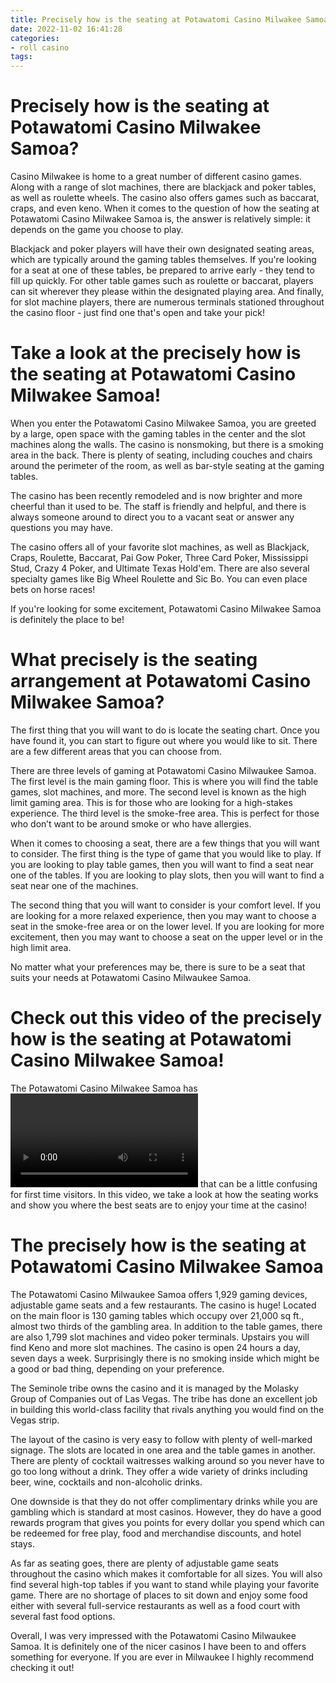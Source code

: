 ```yaml
---
title: Precisely how is the seating at Potawatomi Casino Milwakee Samoa
date: 2022-11-02 16:41:28
categories:
- roll casino
tags:
---
```



#  Precisely how is the seating at Potawatomi Casino Milwakee Samoa?

Casino Milwakee is home to a great number of different casino games. Along with a range of slot machines, there are blackjack and poker tables, as well as roulette wheels. The casino also offers games such as baccarat, craps, and even keno. When it comes to the question of how the seating at Potawatomi Casino Milwakee Samoa is, the answer is relatively simple: it depends on the game you choose to play.

Blackjack and poker players will have their own designated seating areas, which are typically around the gaming tables themselves. If you're looking for a seat at one of these tables, be prepared to arrive early - they tend to fill up quickly. For other table games such as roulette or baccarat, players can sit wherever they please within the designated playing area. And finally, for slot machine players, there are numerous terminals stationed throughout the casino floor - just find one that's open and take your pick!

#  Take a look at the precisely how is the seating at Potawatomi Casino Milwakee Samoa!

When you enter the Potawatomi Casino Milwakee Samoa, you are greeted by a large, open space with the gaming tables in the center and the slot machines along the walls. The casino is nonsmoking, but there is a smoking area in the back. There is plenty of seating, including couches and chairs around the perimeter of the room, as well as bar-style seating at the gaming tables.

The casino has been recently remodeled and is now brighter and more cheerful than it used to be. The staff is friendly and helpful, and there is always someone around to direct you to a vacant seat or answer any questions you may have.

The casino offers all of your favorite slot machines, as well as Blackjack, Craps, Roulette, Baccarat, Pai Gow Poker, Three Card Poker, Mississippi Stud, Crazy 4 Poker, and Ultimate Texas Hold'em. There are also several specialty games like Big Wheel Roulette and Sic Bo. You can even place bets on horse races!

If you're looking for some excitement, Potawatomi Casino Milwakee Samoa is definitely the place to be!

#  What precisely is the seating arrangement at Potawatomi Casino Milwakee Samoa? 

The first thing that you will want to do is locate the seating chart. Once you have found it, you can start to figure out where you would like to sit. There are a few different areas that you can choose from.

There are three levels of gaming at Potawatomi Casino Milwaukee Samoa. The first level is the main gaming floor. This is where you will find the table games, slot machines, and more. The second level is known as the high limit gaming area. This is for those who are looking for a high-stakes experience. The third level is the smoke-free area. This is perfect for those who don’t want to be around smoke or who have allergies. 

When it comes to choosing a seat, there are a few things that you will want to consider. The first thing is the type of game that you would like to play. If you are looking to play table games, then you will want to find a seat near one of the tables. If you are looking to play slots, then you will want to find a seat near one of the machines. 

The second thing that you will want to consider is your comfort level. If you are looking for a more relaxed experience, then you may want to choose a seat in the smoke-free area or on the lower level. If you are looking for more excitement, then you may want to choose a seat on the upper level or in the high limit area. 

No matter what your preferences may be, there is sure to be a seat that suits your needs at Potawatomi Casino Milwaukee Samoa.

#  Check out this video of the precisely how is the seating at Potawatomi Casino Milwakee Samoa!

The Potawatomi Casino Milwakee Samoa has <video src="https://www.youtube.com/embed/hc5NtCu_9NM">a unique seating arrangement</video> that can be a little confusing for first time visitors. In this video, we take a look at how the seating works and show you where the best seats are to enjoy your time at the casino!

#  The precisely how is the seating at Potawatomi Casino Milwakee Samoa

The Potawatomi Casino Milwaukee Samoa offers 1,929 gaming devices, adjustable game seats and a few restaurants. The casino is huge! Located on the main floor is 130 gaming tables which occupy over 21,000 sq ft., almost two thirds of the gambling area. In addition to the table games, there are also 1,799 slot machines and video poker terminals. Upstairs you will find Keno and more slot machines. The casino is open 24 hours a day, seven days a week. Surprisingly there is no smoking inside which might be a good or bad thing, depending on your preference.

The Seminole tribe owns the casino and it is managed by the Molasky Group of Companies out of Las Vegas. The tribe has done an excellent job in building this world-class facility that rivals anything you would find on the Vegas strip.

The layout of the casino is very easy to follow with plenty of well-marked signage. The slots are located in one area and the table games in another. There are plenty of cocktail waitresses walking around so you never have to go too long without a drink. They offer a wide variety of drinks including beer, wine, cocktails and non-alcoholic drinks.

One downside is that they do not offer complimentary drinks while you are gambling which is standard at most casinos. However, they do have a good rewards program that gives you points for every dollar you spend which can be redeemed for free play, food and merchandise discounts, and hotel stays.

As far as seating goes, there are plenty of adjustable game seats throughout the casino which makes it comfortable for all sizes. You will also find several high-top tables if you want to stand while playing your favorite game. There are no shortage of places to sit down and enjoy some food either with several full-service restaurants as well as a food court with several fast food options.

Overall, I was very impressed with the Potawatomi Casino Milwaukee Samoa. It is definitely one of the nicer casinos I have been to and offers something for everyone. If you are ever in Milwaukee I highly recommend checking it out!